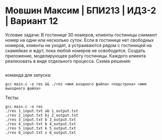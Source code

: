 # Мовшин Максим | БПИ213 | ИДЗ-2 | Вариант 12
Условие задачи:
В гостинице 30 номеров, клиенты гостиницы снимают номер на одни или несколько суток. Если в гостинице нет свободных номеров, клиенты не уходят, а устраиваются рядом с гостиницей на скамейках и ждут, пока любой номеров не освободится. Создать приложение, моделирующее работу гостиницы. Каждого клиента реализовать в виде отдельного процесса.
Схема решения:
```

```
команда для запуска:
```
gcc main.c -o res && ./res <имя входного файла> <подстрока> <имя выходного файла>
```

Тесты:
```
gcc main.c -o res
./res 1_input.txt ab 1_output.txt
./res 2_input.txt bj 2_output.txt
./res 3_input.txt b 3_output.txt
./res 4_input.txt b 4_output.txt
./res 5_input.txt k 5_output.txt
./res 6_input.txt x 6_output.txt
```

